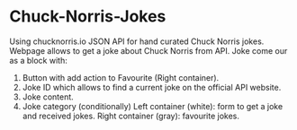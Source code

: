 # Chuck-Norris-Jokes
Using chucknorris.io JSON API for hand curated Chuck Norris jokes.
Webpage allows to get a joke about Chuck Norris from API.
Joke come our as a block with:
1. Button with add action to Favourite (Right container).
2. Joke ID which allows to find a current joke on the official API website.
3. Joke content.
4. Joke category (conditionally)
Left container (white): form to get a joke and received jokes.
Right container (gray): favourite jokes.
